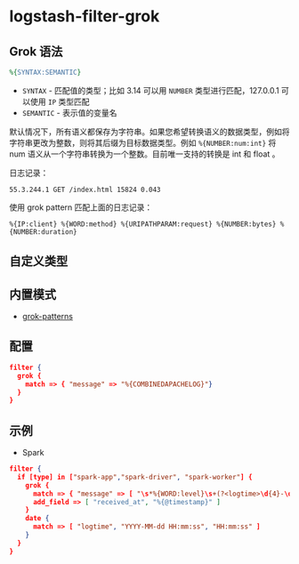 # logstash-filter-grok

## Grok 语法

```ruby
%{SYNTAX:SEMANTIC}
```

* `SYNTAX` - 匹配值的类型；比如 3.14 可以用 `NUMBER` 类型进行匹配，127.0.0.1 可以使用 `IP` 类型匹配
* `SEMANTIC` - 表示值的变量名

默认情况下，所有语义都保存为字符串。如果您希望转换语义的数据类型，例如将字符串更改为整数，则将其后缀为目标数据类型。例如 `%{NUMBER:num:int}` 将 num 语义从一个字符串转换为一个整数。目前唯一支持的转换是 int 和 float 。

日志记录：

```plain
55.3.244.1 GET /index.html 15824 0.043
```

使用 grok pattern 匹配上面的日志记录：

```plain
%{IP:client} %{WORD:method} %{URIPATHPARAM:request} %{NUMBER:bytes} %{NUMBER:duration}
```

## 自定义类型

## 内置模式

* [grok-patterns](https://github.com/logstash-plugins/logstash-patterns-core/blob/master/patterns/grok-patterns)

## 配置

```json
filter {
  grok {
    match => { "message" => "%{COMBINEDAPACHELOG}"}
  }
}
```

## 示例

* Spark

```json
filter {
  if [type] in ["spark-app","spark-driver", "spark-worker"] {
    grok {
      match => { "message" => [ "\s*%{WORD:level}\s+(?<logtime>\d{4}-\d{2}-\d{2} \d{2}:\d{2}:\d{2})\s+%{JAVACLASS:srcclass}:\s+%{GREEDYDATA:data}", "\s*%{WORD:level}\s+(?<logtime>\d{4}-\d{2}-\d{2} \d{2}:\d{2}:\d{2})\s+%{JAVACLASS:srcclass}(?::\d+)? -\s+%{GREEDYDATA:data}", "\s*%{WORD:level}\s+(?<logtime>\d{2}:\d{2}:\d{2})\s+%{DATA:srcclass}\s+%{GREEDYDATA:data}"] }
      add_field => [ "received_at", "%{@timestamp}" ]
    }
    date {
      match => [ "logtime", "YYYY-MM-dd HH:mm:ss", "HH:mm:ss" ]
    }
  }
}
```
